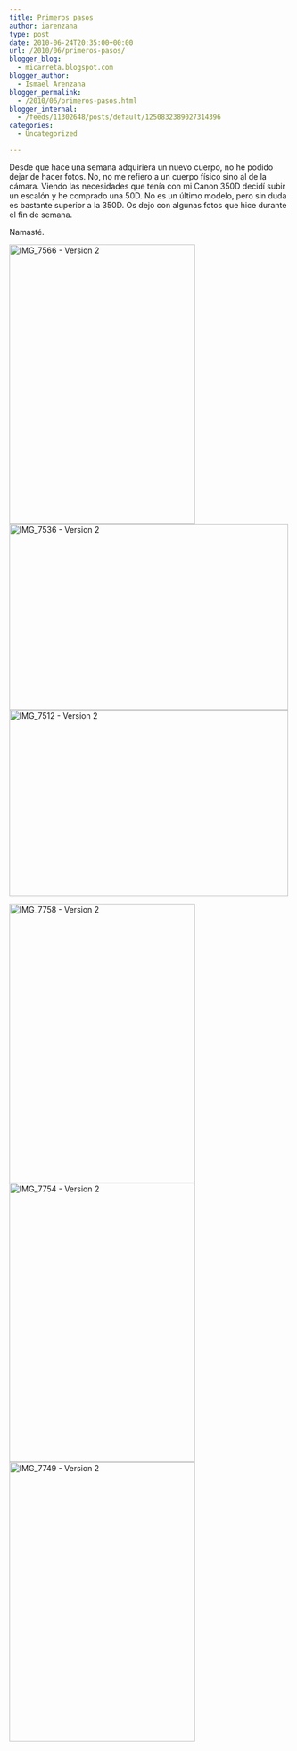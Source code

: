 ```yaml
---
title: Primeros pasos
author: iarenzana
type: post
date: 2010-06-24T20:35:00+00:00
url: /2010/06/primeros-pasos/
blogger_blog:
  - micarreta.blogspot.com
blogger_author:
  - Ismael Arenzana
blogger_permalink:
  - /2010/06/primeros-pasos.html
blogger_internal:
  - /feeds/11302648/posts/default/1250832389027314396
categories:
  - Uncategorized

---
```

Desde que hace una semana adquiriera un nuevo cuerpo, no he podido dejar de hacer fotos. No, no me refiero a un cuerpo físico sino al de la cámara. Viendo las necesidades que tenía con mi Canon 350D decidí subir un escalón y he comprado una 50D. No es un último modelo, pero sin duda es bastante superior a la 350D. Os dejo con algunas fotos que hice durante el fin de semana.

Namasté.

[<img border="0" width="333" alt="IMG_7566 - Version 2" src="http://farm2.static.flickr.com/1312/4731225820_ddb6782403.jpg" height="500" />][1][<img border="0" width="500" alt="IMG_7536 - Version 2" src="http://farm2.static.flickr.com/1391/4731215456_e332accf55.jpg" height="333" />][2][<img border="0" width="500" alt="IMG_7512 - Version 2" src="http://farm2.static.flickr.com/1094/4730564235_3a3da98651.jpg" height="333" />][3]
  
[<img border="0" width="333" alt="IMG_7758 - Version 2" src="http://farm2.static.flickr.com/1058/4730670473_3682707623.jpg" height="500" />][4][<img border="0" width="333" alt="IMG_7754 - Version 2" src="http://farm2.static.flickr.com/1016/4731313062_0d86f04201.jpg" height="500" />][5][<img border="0" width="333" alt="IMG_7749 - Version 2" src="http://farm2.static.flickr.com/1170/4731312536_eaa7bd8c76.jpg" height="500" />][6]

 [1]: http://www.flickr.com/photos/41853279@N03/4731225820 "View 'IMG_7566 - Version 2' on Flickr.com"
 [2]: http://www.flickr.com/photos/41853279@N03/4731215456 "View 'IMG_7536 - Version 2' on Flickr.com"
 [3]: http://www.flickr.com/photos/41853279@N03/4730564235 "View 'IMG_7512 - Version 2' on Flickr.com"
 [4]: http://www.flickr.com/photos/78627857@N00/4730670473 "View 'IMG_7758 - Version 2' on Flickr.com"
 [5]: http://www.flickr.com/photos/78627857@N00/4731313062 "View 'IMG_7754 - Version 2' on Flickr.com"
 [6]: http://www.flickr.com/photos/78627857@N00/4731312536 "View 'IMG_7749 - Version 2' on Flickr.com"